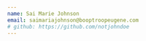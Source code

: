 ```yaml
---
name: Sai Marie Johnson
email: saimariajohnson@booptroopeugene.com
# github: https://github.com/notjohndoe
---
```


